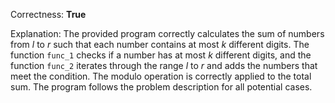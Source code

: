 Correctness: **True**

Explanation: The provided program correctly calculates the sum of numbers from $l$ to $r$ such that each number contains at most $k$ different digits. The function `func_1` checks if a number has at most $k$ different digits, and the function `func_2` iterates through the range $l$ to $r$ and adds the numbers that meet the condition. The modulo operation is correctly applied to the total sum. The program follows the problem description for all potential cases.